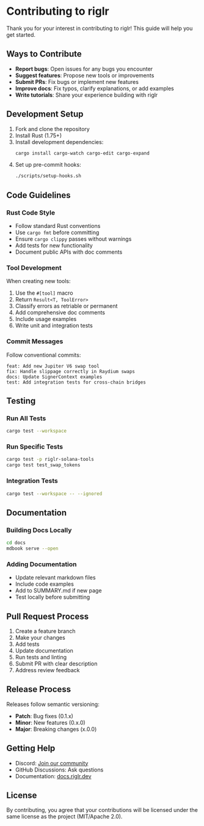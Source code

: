 # Contributing to riglr

Thank you for your interest in contributing to riglr! This guide will help you get started.

## Ways to Contribute

- **Report bugs**: Open issues for any bugs you encounter
- **Suggest features**: Propose new tools or improvements
- **Submit PRs**: Fix bugs or implement new features
- **Improve docs**: Fix typos, clarify explanations, or add examples
- **Write tutorials**: Share your experience building with riglr

## Development Setup

1. Fork and clone the repository
2. Install Rust (1.75+)
3. Install development dependencies:
   ```bash
   cargo install cargo-watch cargo-edit cargo-expand
   ```
4. Set up pre-commit hooks:
   ```bash
   ./scripts/setup-hooks.sh
   ```

## Code Guidelines

### Rust Code Style

- Follow standard Rust conventions
- Use `cargo fmt` before committing
- Ensure `cargo clippy` passes without warnings
- Add tests for new functionality
- Document public APIs with doc comments

### Tool Development

When creating new tools:

1. Use the `#[tool]` macro
2. Return `Result<T, ToolError>`
3. Classify errors as retriable or permanent
4. Add comprehensive doc comments
5. Include usage examples
6. Write unit and integration tests

### Commit Messages

Follow conventional commits:

```
feat: Add new Jupiter V6 swap tool
fix: Handle slippage correctly in Raydium swaps
docs: Update SignerContext examples
test: Add integration tests for cross-chain bridges
```

## Testing

### Run All Tests

```bash
cargo test --workspace
```

### Run Specific Tests

```bash
cargo test -p riglr-solana-tools
cargo test test_swap_tokens
```

### Integration Tests

```bash
cargo test --workspace -- --ignored
```

## Documentation

### Building Docs Locally

```bash
cd docs
mdbook serve --open
```

### Adding Documentation

- Update relevant markdown files
- Include code examples
- Add to SUMMARY.md if new page
- Test locally before submitting

## Pull Request Process

1. Create a feature branch
2. Make your changes
3. Add tests
4. Update documentation
5. Run tests and linting
6. Submit PR with clear description
7. Address review feedback

## Release Process

Releases follow semantic versioning:

- **Patch**: Bug fixes (0.1.x)
- **Minor**: New features (0.x.0)
- **Major**: Breaking changes (x.0.0)

## Getting Help

- Discord: [Join our community](https://discord.gg/riglr)
- GitHub Discussions: Ask questions
- Documentation: [docs.riglr.dev](https://docs.riglr.dev)

## License

By contributing, you agree that your contributions will be licensed under the same license as the project (MIT/Apache 2.0).